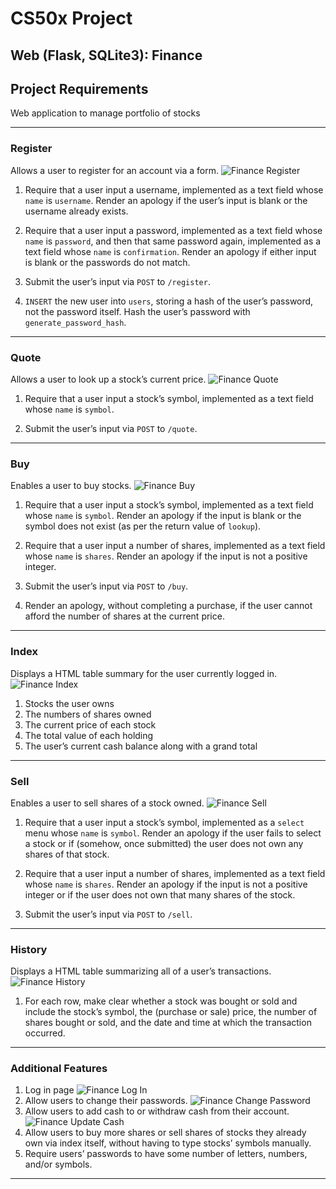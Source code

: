 # CS50x Project
## Web (Flask, SQLite3): Finance


## Project Requirements
Web application to manage portfolio of stocks

---
### Register
Allows a user to register for an account via a form.
  ![Finance Register](README/Finance%20Register.png)
1. Require that a user input a username, implemented as a text field whose ```name``` is ```username```. Render an apology if the user’s input is blank or the username already exists.

2. Require that a user input a password, implemented as a text field whose ```name``` is ```password```, and then that same password again, implemented as a text field whose ```name``` is ```confirmation```. Render an apology if either input is blank or the passwords do not match.

3. Submit the user’s input via ```POST``` to ```/register```.
   
4. ```INSERT``` the new user into ```users```, storing a hash of the user’s password, not the password itself. Hash the user’s password with ```generate_password_hash```.

---
### Quote
Allows a user to look up a stock’s current price.
  ![Finance Quote](README/Finance%20Quote.png)
1. Require that a user input a stock’s symbol, implemented as a text field whose ```name``` is ```symbol```.

2. Submit the user’s input via ```POST``` to ```/quote```.

---
### Buy
  Enables a user to buy stocks.
  ![Finance Buy](README/Finance%20Buy.png)
1. Require that a user input a stock’s symbol, implemented as a text field whose ```name``` is ```symbol```. Render an apology if the input is blank or the symbol does not exist (as per the return value of ``lookup``).

2. Require that a user input a number of shares, implemented as a text field whose ```name``` is ```shares```. Render an apology if the input is not a positive integer.

3. Submit the user’s input via ```POST``` to ```/buy```.
4. Render an apology, without completing a purchase, if the user cannot afford the number of shares at the current price.

---
### Index
  Displays a HTML table summary for the user currently logged in.
  ![Finance Index](README/Finance%20Portfolio.png)
1. Stocks the user owns 
2. The numbers of shares owned
3. The current price of each stock
4. The total value of each holding
5. The user’s current cash balance along with a grand total

---
### Sell
  Enables a user to sell shares of a stock owned.
  ![Finance Sell](README/Finance%20Sell.png)
1. Require that a user input a stock’s symbol, implemented as a ```select``` menu whose ```name``` is ```symbol```. Render an apology if the user fails to select a stock or if (somehow, once submitted) the user does not own any shares of that stock.

2. Require that a user input a number of shares, implemented as a text field whose ```name``` is ```shares```. Render an apology if the input is not a positive integer or if the user does not own that many shares of the stock.

3. Submit the user’s input via ```POST``` to ```/sell```.

---
### History
  Displays a HTML table summarizing all of a user’s transactions.
  ![Finance History](README/Finance%20History.png)
1. For each row, make clear whether a stock was bought or sold and include the stock’s symbol, the (purchase or sale) price, the number of shares bought or sold, and the date and time at which the transaction occurred.

---
### Additional Features
1. Log in page
    ![Finance Log In](README/Finance%20Log%20In.png)
2. Allow users to change their passwords.
    ![Finance Change Password](README/Finance%20Change%20Password.png)
3. Allow users to add cash to or withdraw cash from their account.
    ![Finance Update Cash](README/Finance%20Update%20Cash.png)
4. Allow users to buy more shares or sell shares of stocks they already own via index itself, without having to type stocks’ symbols manually.
5. Require users’ passwords to have some number of letters, numbers, and/or symbols.
   
---
